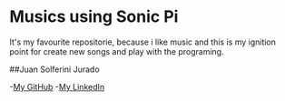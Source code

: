 # Musics using Sonic Pi
It's my favourite repositorie, because i like music and this is my ignition point for create new songs and play with the
programing.

##Juan Solferini Jurado

-[My GitHub](https://github.com/JuanCalavera)
-[My LinkedIn](https://www.linkedin.com/in/juan-jurado-b87036141/)
